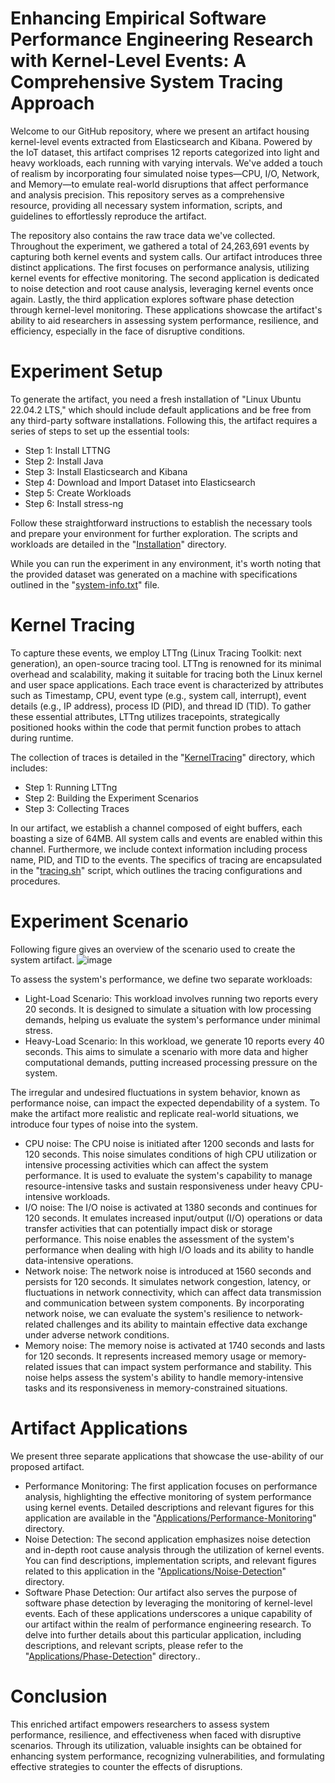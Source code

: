 # Enhancing Empirical Software Performance Engineering Research with Kernel-Level Events: A Comprehensive System Tracing Approach
Welcome to our GitHub repository, where we present an artifact housing kernel-level events extracted from Elasticsearch and Kibana. Powered by the IoT dataset, this artifact comprises 12 reports categorized into light and heavy workloads, each running with varying intervals. We've added a touch of realism by incorporating four simulated noise types—CPU, I/O, Network, and Memory—to emulate real-world disruptions that affect performance and analysis precision. This repository serves as a comprehensive resource, providing all necessary system information, scripts, and guidelines to effortlessly reproduce the artifact.

The repository also contains the raw trace data we've collected. Throughout the experiment, we gathered a total of 24,263,691 events by capturing both kernel events and system calls. Our artifact introduces three distinct applications. The first focuses on performance analysis, utilizing kernel events for effective monitoring. The second application is dedicated to noise detection and root cause analysis, leveraging kernel events once again. Lastly, the third application explores software phase detection through kernel-level monitoring. These applications showcase the artifact's ability to aid researchers in assessing system performance, resilience, and efficiency, especially in the face of disruptive conditions.

# Experiment Setup
To generate the artifact, you need a fresh installation of "Linux Ubuntu 22.04.2 LTS," which should include default applications and be free from any third-party software installations. Following this, the artifact requires a series of steps to set up the essential tools:
 
* Step 1: Install LTTNG
* Step 2: Install Java
* Step 3: Install Elasticsearch and Kibana
* Step 4: Download and Import Dataset into Elasticsearch
* Step 5: Create Workloads
* Step 6: Install stress-ng

Follow these straightforward instructions to establish the necessary tools and prepare your environment for further exploration. The scripts and workloads are detailed in the "[Installation](https://github.com/mnoferestibrocku/dataset-repo/tree/main/Installation)" directory.

While you can run the experiment in any environment, it's worth noting that the provided dataset was generated on a machine with specifications outlined in the "[system-info.txt](https://github.com/mnoferestibrocku/dataset-repo/blob/main/system-info.txt)" file.

# Kernel Tracing
To capture these events, we employ LTTng (Linux Tracing Toolkit: next generation), an open-source tracing tool. LTTng is renowned for its minimal overhead and scalability, making it suitable for tracing both the Linux kernel and user space applications. Each trace event is characterized by attributes such as Timestamp, CPU, event type (e.g., system call, interrupt), event details (e.g., IP address), process ID (PID), and thread ID (TID). To gather these essential attributes, LTTng utilizes tracepoints, strategically positioned hooks within the code that permit function probes to attach during runtime.

The collection of traces is detailed in the "[KernelTracing](https://github.com/mnoferestibrocku/dataset-repo/tree/main/KernelTracing)" directory, which includes:
   - Step 1: Running LTTng
   - Step 2: Building the Experiment Scenarios
   - Step 3: Collecting Traces

In our artifact, we establish a channel composed of eight buffers, each boasting a size of 64MB. All system calls and events are enabled within this channel. Furthermore, we include context information including process name, PID, and TID to the events. The specifics of tracing are encapsulated in the "[tracing.sh](https://github.com/mnoferestibrocku/dataset-repo/blob/main/KernelTracing/tracing.sh)" script, which outlines the tracing configurations and procedures.


# Experiment Scenario
Following figure gives an overview of the scenario used to create the system artifact. 
![image](https://github.com/mnoferestibrocku/dataset-repo/assets/131692985/5a332c24-baa0-48a9-b823-e9d345110a70)

To assess the system's performance, we define two separate workloads:
* Light-Load Scenario: This workload involves running two reports every 20 seconds. It is designed to simulate a situation with low processing demands, helping us evaluate the system's performance under minimal stress.
* Heavy-Load Scenario: In this workload, we generate 10 reports every 40 seconds. This aims to simulate a scenario with more data and higher computational demands, putting increased processing pressure on the system.

The irregular and undesired fluctuations in system behavior, known as performance noise, can impact the expected dependability of a system. To make the artifact more realistic and replicate real-world situations, we introduce four types of noise into the system. 
* CPU noise: The CPU noise is initiated  after 1200 seconds and lasts for 120 seconds. This noise simulates conditions of high CPU utilization or intensive processing activities which can affect the system performance. It is used to evaluate the system's capability to manage resource-intensive tasks and sustain  responsiveness under heavy CPU-intensive workloads.
* I/O noise: The I/O noise is activated at 1380 seconds and continues for 120 seconds. It emulates increased input/output (I/O) operations or data transfer activities that can potentially impact disk or storage performance. This noise enables the assessment of the system's performance when dealing with high I/O loads and its ability to handle data-intensive operations.
* Network noise: The network noise is introduced at 1560 seconds and persists for 120 seconds. It simulates network congestion, latency, or fluctuations in network connectivity, which can affect data transmission and communication between system components. By incorporating network noise, we can evaluate the system's resilience to network-related challenges and its ability to maintain effective data exchange under adverse network conditions.
* Memory noise: The memory noise is activated at 1740 seconds and lasts for 120 seconds. It represents increased memory usage or memory-related issues that can impact system performance and stability. This noise helps assess the system's ability to handle memory-intensive tasks and its responsiveness in memory-constrained situations.

# Artifact Applications
 
We present three separate applications that showcase the use-ability of our proposed artifact. 
* Performance Monitoring: The first application focuses on performance analysis, highlighting the effective monitoring of system performance using kernel events. Detailed descriptions and relevant figures for this application are available in the "[Applications/Performance-Monitoring](https://github.com/mnoferestibrocku/dataset-repo/tree/main/Applications/Performance-Monitoring)" directory.
* Noise Detection: The second application emphasizes noise detection and in-depth root cause analysis through the utilization of kernel events. You can find descriptions, implementation scripts, and relevant figures related to this application in the "[Applications/Noise-Detection](https://github.com/mnoferestibrocku/dataset-repo/tree/main/Applications/Noise-Detection)" directory.
* Software Phase Detection: Our artifact also serves the purpose of software phase detection by leveraging the monitoring of kernel-level events. Each of these applications underscores a unique capability of our artifact within the realm of performance engineering research. To delve into further details about this particular application, including descriptions, and relevant scripts, please refer to the "[Applications/Phase-Detection](https://github.com/mnoferestibrocku/dataset-repo/tree/main/Applications/Phase-Detection)" directory..


# Conclusion

This enriched artifact empowers researchers to assess system performance, resilience, and effectiveness when faced with disruptive scenarios. Through its utilization, valuable insights can be obtained for enhancing system performance, recognizing vulnerabilities, and formulating effective strategies to counter the effects of disruptions.

